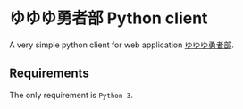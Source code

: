 # ゆゆゆ勇者部 Python client

A very simple python client for web application [ゆゆゆ勇者部](https://yuyuyu.c-rayon.app/).

## Requirements

The only requirement is `Python 3`.